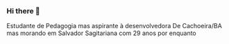 ### Hi there 👋

Estudante de Pedagogia mas aspirante à desenvolvedora
De Cachoeira/BA mas morando em Salvador 
Sagitariana com 29 anos por enquanto


